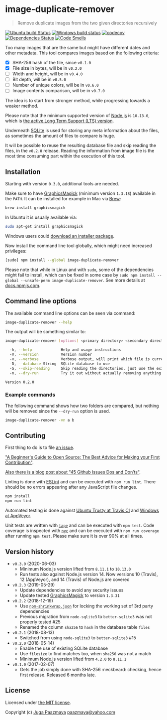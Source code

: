 # image-duplicate-remover

> Remove duplicate images from the two given directories recursively

[![Ubuntu build Status](https://travis-ci.org/paazmaya/image-duplicate-remover.svg?branch=master)](https://travis-ci.org/paazmaya/image-duplicate-remover)
[![Windows build status](https://ci.appveyor.com/api/projects/status/gmjc0bi0bbydb667/branch/master?svg=true)](https://ci.appveyor.com/project/paazmaya/image-duplicate-remover/branch/master)
[![codecov](https://codecov.io/gh/paazmaya/image-duplicate-remover/branch/master/graph/badge.svg)](https://codecov.io/gh/paazmaya/image-duplicate-remover)
[![Dependencies Status](https://david-dm.org/paazmaya/image-duplicate-remover/status.svg)](https://david-dm.org/paazmaya/image-duplicate-remover)
[![Code Smells](https://sonarcloud.io/api/project_badges/measure?project=paazmaya_image-duplicate-remover&metric=code_smells)](https://sonarcloud.io/dashboard?id=paazmaya_image-duplicate-remover)

Too many images that are the same but might have different dates and other metadata.
This tool compares images based on the following criteria:

* [x] SHA-256 hash of the file, since `v0.1.0`
* [x] File size in bytes, will be in `v0.2.0`
* [ ] Width and height, will be in `v0.4.0`
* [ ] Bit depth, will be in `v0.5.0`
* [ ] Number of unique colors, will be in `v0.6.0`
* [ ] Image contents comparison, will be in `v0.7.0`

The idea is to start from stronger method, while progressing towards a weaker method.

Please note that the minimum supported version of [Node.js](https://nodejs.org/en/) is `10.13.0`, which is [the active Long Term Support (LTS) version](https://github.com/nodejs/Release#release-schedule).

Underneath [SQLite](https://github.com/JoshuaWise/better-sqlite3) is used for storing any meta information about the files,
as sometimes the amount of files to compare is huge.

It will be possible to reuse the resulting database file and skip reading the files, in the `v0.2.0` release.
Reading the information from image file is the most time consuming part within the execution of this tool.

## Installation

Starting with version `0.3.0`, additional tools are needed.

Make sure to have [GraphicsMagick](http://www.graphicsmagick.org/) (minimum version `1.3.18`) available in the `PATH`.
It can be installed for example in Mac via [Brew](http://brew.sh):

```sh
brew install graphicsmagick
```

In Ubuntu it is usually available via:

```sh
sudo apt-get install graphicsmagick
```

Windows users could [download an installer package](http://www.graphicsmagick.org/INSTALL-windows.html#installing-using-installer-package).

Now install the command line tool globally, which might need increased privileges:

```sh
[sudo] npm install --global image-duplicate-remover
```

Please note that while in Linux and with `sudo`, some of the dependencies might fail to install,
which can be fixed in some case by `sudo npm install --global --unsafe-perm image-duplicate-remover`.
See more details at [docs.npmjs.com](https://docs.npmjs.com/misc/config#unsafe-perm).

## Command line options

The available command line options can be seen via command:

```sh
image-duplicate-remover --help
```

The output will be something similar to:

```sh
image-duplicate-remover [options] <primary directory> <secondary directory>

  -h, --help             Help and usage instructions
  -V, --version          Version number
  -v, --verbose          Verbose output, will print which file is currently being processed
  -D, --database String  SQLite database to use
  -S, --skip-reading     Skip reading the directories, just use the existing database. Requires database
  -n, --dry-run          Try it out without actually removing anything

Version 0.2.0
```

### Example commands

The following command shows how two folders are compared, but nothing will be removed since the `--dry-run` option is used.

```sh
image-duplicate-remover -vn a b
```

## Contributing

First thing to do is to file [an issue](https://github.com/paazmaya/image-duplicate-remover/issues).

["A Beginner's Guide to Open Source: The Best Advice for Making your First Contribution"](http://www.erikaheidi.com/blog/a-beginners-guide-to-open-source-the-best-advice-for-making-your-first-contribution/).

[Also there is a blog post about "45 Github Issues Dos and Don’ts"](https://davidwalsh.name/45-github-issues-dos-donts).

Linting is done with [ESLint](http://eslint.org) and can be executed with `npm run lint`.
There should be no errors appearing after any JavaScript file changes.

```sh
npm install
npm run lint
```

Automated testing is done against [Ubuntu Trusty at Travis CI](https://travis-ci.org/paazmaya/image-duplicate-remover/)
and [Windows at AppVeyor](https://ci.appveyor.com/project/paazmaya/image-duplicate-remover).

Unit tests are written with [`tape`](https://github.com/substack/tape) and can be executed with `npm test`.
Code coverage is inspected with [`nyc`](https://github.com/istanbuljs/nyc) and
can be executed with `npm run coverage` after running `npm test`.
Please make sure it is over 90% at all times.

## Version history

* `v0.3.0` (2020-06-03)
  - Minimum Node.js version lifted from `8.11.1` to `10.13.0`
  - Run tests also against Node.js version 14. Now versions 10 (Travis), 12 (AppVeyor), and 14 (Travis) of Node.js are covered
* `v0.2.3` (2019-05-29)
  - Update dependencies to avoid any security issues
  - Update tested [GraphicsMagick](https://sourceforge.net/projects/graphicsmagick/) to version `1.3.31`
* `v0.2.2` (2018-12-19)
  - Use [`npm-shrinkwrap.json`](https://docs.npmjs.com/files/shrinkwrap.json) for locking the working set of 3rd party dependencies
  - Previous migration from `node-sqlite3` to `better-sqlite3` was not properly tested #25
  - Renamed the column `sha256` to `hash` in the database table `files`
* `v0.2.1` (2018-08-13)
  - Switched from using `node-sqlite3` to `better-sqlite3` #15
* `v0.2.0` (2018-05-14)
  - Enable the use of existing SQLite database
  - Use `filesize` to find matches too, when `sha256` was not a match
  - Minimum Node.js version lifted from `4.2.0` to `8.11.1`
* `v0.1.0` (2017-02-07)
  - Gets the job simply done with SHA-256 :neckbeard: checking, hence first release. Released 6 months late.

## License

Licensed under [the MIT license](LICENSE).

Copyright (c) [Juga Paazmaya](https://paazmaya.fi) <paazmaya@yahoo.com>
